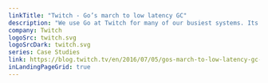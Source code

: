 ```yaml
---
linkTitle: "Twitch - Go’s march to low latency GC"
description: "We use Go at Twitch for many of our busiest systems. Its simplicity, safety, performance, and readability make it a good tool for the problems we encounter with serving live video and chat to our  millions of users."
company: Twitch
logoSrc: twitch.svg
logoSrcDark: twitch.svg
series: Case Studies
link: https://blog.twitch.tv/en/2016/07/05/gos-march-to-low-latency-gc-a6fa96f06eb7/
inLandingPageGrid: true
---
```

